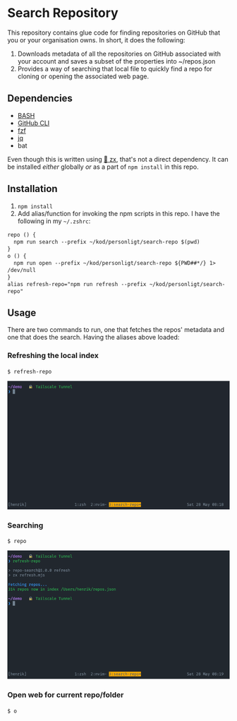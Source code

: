 # Search Repository

This repository contains glue code for finding repositories on GitHub that you or your organisation owns. In short, it does the following:

1. Downloads metadata of all the repositories on GitHub associated with your account and saves a subset of the properties into ~/repos.json
2. Provides a way of searching that local file to quickly find a repo for cloning or opening the associated web page.

## Dependencies

- [BASH](<https://en.wikipedia.org/wiki/Bash_(Unix_shell)>)
- [GitHub CLI](https://cli.github.com/)
- [fzf](https://github.com/junegunn/fzf)
- [jq](https://stedolan.github.io/jq/)
- bat

Even though this is written using [🐚 zx](https://github.com/google/zx), that's not a direct dependency. It can be installed _either_ globally _or_ as a part of `npm install` in this repo.

## Installation

1. `npm install`
2. Add alias/function for invoking the npm scripts in this repo. I have the following in my `~/.zshrc`:

```
repo () {
  npm run search --prefix ~/kod/personligt/search-repo $(pwd)
}
o () {
  npm run open --prefix ~/kod/personligt/search-repo ${PWD##*/} 1> /dev/null
}
alias refresh-repo="npm run refresh --prefix ~/kod/personligt/search-repo"
```

## Usage

There are two commands to run, one that fetches the repos' metadata and one that does the search. Having the aliases above loaded:

### Refreshing the local index

`$ refresh-repo`

![Refresh index of repositories](./refresh-index.gif)

### Searching

`$ repo`

![Search repositories locally](./search.gif)

### Open web for current repo/folder

`$ o`

